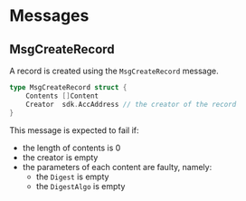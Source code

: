 <!--
order: 2
-->

# Messages

## MsgCreateRecord

A record is created using the `MsgCreateRecord` message.

```go
type MsgCreateRecord struct {
    Contents []Content
    Creator  sdk.AccAddress // the creator of the record
}
```

This message is expected to fail if:

- the length of contents is 0
- the creator is empty
- the parameters of each content are faulty, namely:
  - the `Digest` is empty
  - the `DigestAlgo` is empty

